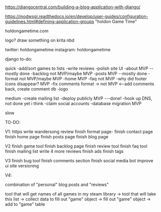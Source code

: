 https://djangocentral.com/building-a-blog-application-with-django/

https://modwsgi.readthedocs.io/en/develop/user-guides/configuration-guidelines.html#defining-application-groups
"holdon Game Time"

holdongametime.com

logo?
draw something on krita nbd

twitter: holdongametime
instagram: holdongametime

django
to-do:

quick
-add/sort games to lists
-write reviews
-polish site UI 
	-about MVP --mostly done
	-backlog not MVP/maybe MVP
	-posts MVP --mostly done
	-format not MVP/maybe MVP
	-home MVP
	-faq not MVP
	-why did footer icons disappear? MVP
	-fix comments format -> not MVP <--add comments back, create comment db
-logo


medium
-create mailing list
-deploy publicly MVP ---done!
	-hook up DNS, not done yet i think
-claim social accounts
-database migration MVP



slow

TO-DO:


V1:
https
write wandersong review
finish format page-
finish contact page
finish home page
finish posts page
finish blog page

V2
finish game tool
finish backlog page
finish review tool
finish faq tool
finish mailing list 
write 4 more reviews
finish ads
finish tags

V3
finish bug tool
finish comments section
finish social media bot
improve ui
site versioning

V4:


combination of "personal" blog posts and "reviews"

tool that will get names of all games in my steam library ->
tool that will take this list -> collect data to fill out "game" object -> fill out "game" object -> add to "game" table